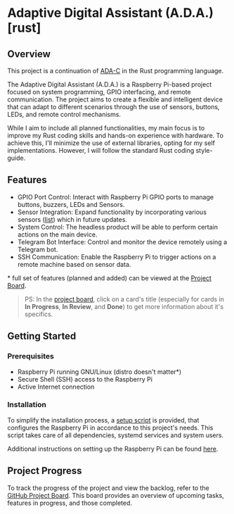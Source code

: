 # Adaptive Digital Assistant (A.D.A.) [rust]

## Overview
This project is a continuation of [ADA-C](https://github.com/karshPrime/ada-C)
in the Rust programming language.

The Adaptive Digital Assistant (A.D.A.) is a Raspberry Pi-based project focused
on system programming, GPIO interfacing, and remote communication. The project
aims to create a flexible and intelligent device that can adapt to different
scenarios through the use of sensors, buttons, LEDs, and remote control mechanisms.

While I aim to include all planned functionalities, my main focus is to improve
my Rust coding skills and hands-on experience with hardware. To achieve this,
I'll minimize the use of external libraries, opting for my self implementations.
However, I will follow the standard Rust coding style-guide.

## Features 

- GPIO Port Control: Interact with Raspberry Pi GPIO ports to manage buttons,
  buzzers, LEDs and Sensors.
- Sensor Integration: Expand functionality by incorporating various sensors
  ([list](./sensors.md)) which in future updates.
- System Control: The headless product will be able to perform certain actions
  on the main device.
- Telegram Bot Interface: Control and monitor the device remotely using a
  Telegram bot.
- SSH Communication: Enable the Raspberry Pi to trigger actions on a remote
  machine based on sensor data.

\* full set of features (planned and added) can be viewed at the
[Project Board](https://github.com/users/karshPrime/projects/6/views/1).

> PS: In the [project board](https://github.com/users/karshPrime/projects/6/views/1), 
click on a card's title (especially for cards in **In Progress**, **In 
Review**, and **Done**) to get more information about it's specifics.

## Getting Started

### Prerequisites

- Raspberry Pi running GNU/Linux (distro doesn't matter*)
- Secure Shell (SSH) access to the Raspberry Pi
- Active Internet connection

### Installation

To simplify the installation process, a [setup script](./CONFIG/setup.sh) is 
provided, that configures the Raspberry Pi in accordance to this project's 
needs. This script takes care of all dependencies, systemd services and system
users.

Additional instructions on setting up the Raspberry Pi can be found
[here](./CONFIG/README.md).


## Project Progress

To track the progress of the project and view the backlog, refer to the 
[GitHub Project Board](https://github.com/users/karshPrime/projects/6/views/1). 
This board provides an overview of upcoming tasks, features in progress, and 
those completed.

